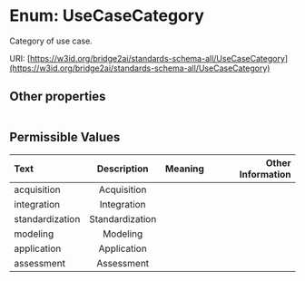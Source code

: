 
# Enum: UseCaseCategory


Category of use case.

URI: [https://w3id.org/bridge2ai/standards-schema-all/UseCaseCategory](https://w3id.org/bridge2ai/standards-schema-all/UseCaseCategory)


## Other properties

|  |  |  |
| --- | --- | --- |

## Permissible Values

| Text | Description | Meaning | Other Information |
| :--- | :---: | :---: | ---: |
| acquisition | Acquisition |  |  |
| integration | Integration |  |  |
| standardization | Standardization |  |  |
| modeling | Modeling |  |  |
| application | Application |  |  |
| assessment | Assessment |  |  |


